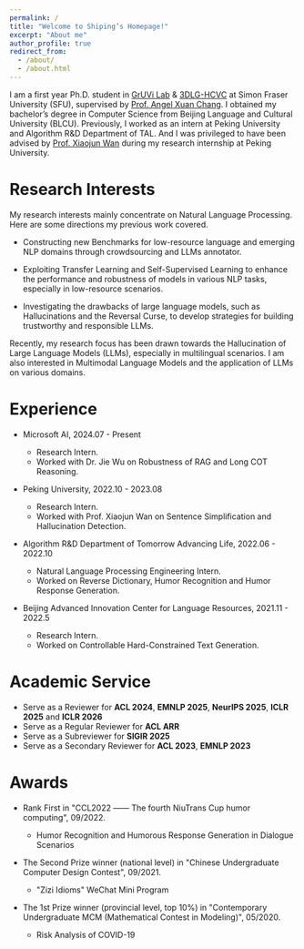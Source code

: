 ```yaml
---
permalink: /
title: "Welcome to Shiping’s Homepage!"
excerpt: "About me"
author_profile: true
redirect_from: 
  - /about/
  - /about.html
---
```


I am a first year Ph.D. student in [GrUVi Lab](https://gruvi.cs.sfu.ca/) & [3DLG-HCVC](https://3dlg-hcvc.github.io/) at Simon Fraser University (SFU), supervised by [Prof. Angel Xuan Chang](https://angelxuanchang.github.io/). I obtained my bachelor’s degree in Computer Science from Beijing Language and Cultural University (BLCU). 
Previously, I worked as an intern at Peking University and Algorithm R&D Department of TAL.
And I was privileged to have been advised by [Prof. Xiaojun Wan](https://wanxiaojun.github.io/) during my research internship at Peking University.



Research Interests
======
My research interests mainly concentrate on Natural Language Processing. Here are some directions my previous work covered.

* Constructing new Benchmarks for low-resource language and emerging NLP domains through crowdsourcing and LLMs annotator.

* Exploiting Transfer Learning and Self-Supervised Learning to enhance the performance and robustness of models in various NLP tasks, especially in low-resource scenarios.

* Investigating the drawbacks of large language models, such as Hallucinations and the Reversal Curse, to develop strategies for building trustworthy and responsible LLMs.

Recently, my research focus has been drawn towards the Hallucination of Large Language Models (LLMs), especially in multilingual scenarios. I am also interested in Multimodal Language Models and the application of LLMs on various domains.

Experience
======
* Microsoft AI, 2024.07 - Present
  * Research Intern.
  * Worked with Dr. Jie Wu on Robustness of RAG and Long COT Reasoning.

* Peking University, 2022.10 - 2023.08
  * Research Intern.
  * Worked with Prof. Xiaojun Wan on Sentence Simplification and Hallucination Detection.

* Algorithm R&D Department of Tomorrow Advancing Life, 2022.06 - 2022.10
  * Natural Language Processing Engineering Intern.
  * Worked on Reverse Dictionary, Humor Recognition and Humor Response Generation.

* Beijing Advanced Innovation Center for Language Resources, 2021.11 - 2022.5
  * Research Intern.
  * Worked on Controllable Hard-Constrained Text Generation.


Academic Service
======
* Serve as a Reviewer for **ACL 2024**, **EMNLP 2025**, **NeurIPS 2025**, **ICLR 2025** and **ICLR 2026**
* Serve as a Regular Reviewer for **ACL ARR**
* Serve as a Subreviewer for **SIGIR 2025**
* Serve as a Secondary Reviewer for **ACL 2023**, **EMNLP 2023**

Awards
======
* Rank First in "CCL2022 —— The fourth NiuTrans Cup humor computing", 09/2022.
  * Humor Recognition and Humorous Response Generation in Dialogue Scenarios
  
* The Second Prize winner (national level) in "Chinese Undergraduate Computer Design Contest", 09/2021.
  * "Zizi Idioms" WeChat Mini Program

* The 1st Prize winner (provincial level, top 10%) in "Contemporary Undergraduate MCM (Mathematical Contest in Modeling)", 05/2020.
  * Risk Analysis of COVID-19

